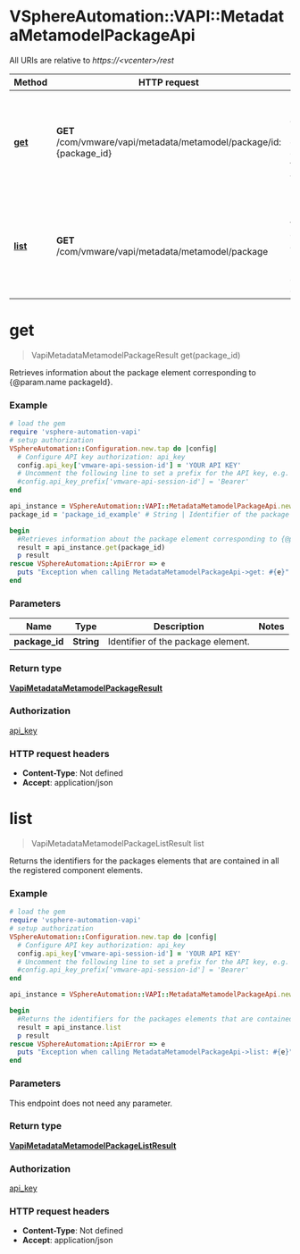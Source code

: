 # VSphereAutomation::VAPI::MetadataMetamodelPackageApi

All URIs are relative to *https://&lt;vcenter&gt;/rest*

Method | HTTP request | Description
------------- | ------------- | -------------
[**get**](MetadataMetamodelPackageApi.md#get) | **GET** /com/vmware/vapi/metadata/metamodel/package/id:{package_id} | Retrieves information about the package element corresponding to {@param.name packageId}.
[**list**](MetadataMetamodelPackageApi.md#list) | **GET** /com/vmware/vapi/metadata/metamodel/package | Returns the identifiers for the packages elements that are contained in all the registered component elements.


# **get**
> VapiMetadataMetamodelPackageResult get(package_id)

Retrieves information about the package element corresponding to {@param.name packageId}.

### Example
```ruby
# load the gem
require 'vsphere-automation-vapi'
# setup authorization
VSphereAutomation::Configuration.new.tap do |config|
  # Configure API key authorization: api_key
  config.api_key['vmware-api-session-id'] = 'YOUR API KEY'
  # Uncomment the following line to set a prefix for the API key, e.g. 'Bearer' (defaults to nil)
  #config.api_key_prefix['vmware-api-session-id'] = 'Bearer'
end

api_instance = VSphereAutomation::VAPI::MetadataMetamodelPackageApi.new
package_id = 'package_id_example' # String | Identifier of the package element.

begin
  #Retrieves information about the package element corresponding to {@param.name packageId}.
  result = api_instance.get(package_id)
  p result
rescue VSphereAutomation::ApiError => e
  puts "Exception when calling MetadataMetamodelPackageApi->get: #{e}"
end
```

### Parameters

Name | Type | Description  | Notes
------------- | ------------- | ------------- | -------------
 **package_id** | **String**| Identifier of the package element. | 

### Return type

[**VapiMetadataMetamodelPackageResult**](VapiMetadataMetamodelPackageResult.md)

### Authorization

[api_key](../README.md#api_key)

### HTTP request headers

 - **Content-Type**: Not defined
 - **Accept**: application/json



# **list**
> VapiMetadataMetamodelPackageListResult list

Returns the identifiers for the packages elements that are contained in all the registered component elements.

### Example
```ruby
# load the gem
require 'vsphere-automation-vapi'
# setup authorization
VSphereAutomation::Configuration.new.tap do |config|
  # Configure API key authorization: api_key
  config.api_key['vmware-api-session-id'] = 'YOUR API KEY'
  # Uncomment the following line to set a prefix for the API key, e.g. 'Bearer' (defaults to nil)
  #config.api_key_prefix['vmware-api-session-id'] = 'Bearer'
end

api_instance = VSphereAutomation::VAPI::MetadataMetamodelPackageApi.new

begin
  #Returns the identifiers for the packages elements that are contained in all the registered component elements.
  result = api_instance.list
  p result
rescue VSphereAutomation::ApiError => e
  puts "Exception when calling MetadataMetamodelPackageApi->list: #{e}"
end
```

### Parameters
This endpoint does not need any parameter.

### Return type

[**VapiMetadataMetamodelPackageListResult**](VapiMetadataMetamodelPackageListResult.md)

### Authorization

[api_key](../README.md#api_key)

### HTTP request headers

 - **Content-Type**: Not defined
 - **Accept**: application/json



